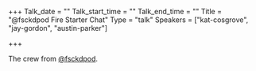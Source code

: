 +++
Talk_date = ""
Talk_start_time = ""
Talk_end_time = ""
Title = "@fsckdpod Fire Starter Chat"
Type = "talk"
Speakers = ["kat-cosgrove", "jay-gordon", "austin-parker"]

+++

The crew from <a href="https://fsckdpod.com/">@fsckdpod</a>.